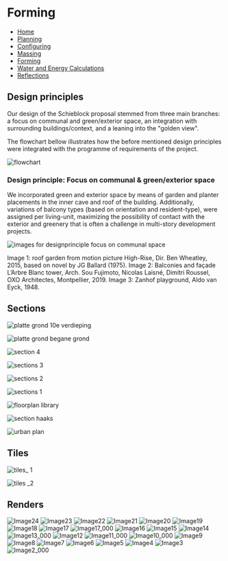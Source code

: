 # Forming

- [Home](https://jeroentudelft.github.io/)
- [Planning](https://jeroentudelft.github.io/webpages/planning)
- [Configuring](https://jeroentudelft.github.io/webpages/configuring)
- [Massing](https://jeroentudelft.github.io/webpages/massing)
- [Forming](https://jeroentudelft.github.io/webpages/forming)
- [Water and Energy Calculations](https://jeroentudelft.github.io/webpages/water)
- [Reflections](https://jeroentudelft.github.io/webpages/reflections)

  
## Design principles

Our design of the Schieblock proposal stemmed from three main branches: a focus on communal and green/exterior space, an integration with surrounding buildings/context, and a leaning into the "golden view". 


The flowchart bellow illustrates how the before mentioned design principles were integrated with the programme of requirements of the project. 

![flowchart](https://github.com/user-attachments/assets/908962b3-a9b8-4a35-9ad7-d8aaa0292659)

### Design principle: Focus on communal & green/exterior space
We incorporated green and exterior space by means of garden and planter placements in the inner cave and roof of the building. Additionally, variations of balcony types (based on orientation and resident-type), were assigned per living-unit, maximizing the possibility of contact with the exterior and greenery that is often a challenge in multi-story development projects.

![images for designprinciple focus on communal space](https://github.com/user-attachments/assets/0307614c-fbc4-4673-a5a0-273a1a96ef24)

Image 1: roof garden from motion picture High-Rise, Dir. Ben Wheatley, 2015, based on novel by JG Ballard (1975).
Image 2: Balconies and façade L’Arbre Blanc tower, Arch. Sou Fujimoto, Nicolas Laisné, Dimitri Roussel, OXO Architectes, Montpellier, 2019. 
Image 3: Zanhof playground, Aldo van Eyck, 1948.


## Sections


![platte grond 10e verdieping](https://github.com/user-attachments/assets/0733144e-2aae-440e-a7a7-e2b80e8bee88)

![platte grond begane grond](https://github.com/user-attachments/assets/8d9b775e-fed7-478d-b8fb-e11d6f0d11f9)

![section 4](https://github.com/user-attachments/assets/0fefef49-78de-488b-83c4-5bdabeb11047)

![sections 3](https://github.com/user-attachments/assets/1835cf9e-830d-4580-9301-652763f42dbe)

![sections 2](https://github.com/user-attachments/assets/108479f3-1dfd-42a1-a62d-1966b761f533)

![sections 1](https://github.com/user-attachments/assets/4fb11de2-5458-4aad-b22a-3049ddfb8f74)

![floorplan library](https://github.com/user-attachments/assets/0dfe2269-1fa4-4f7f-824c-7968f57d25eb)

![section haaks](https://github.com/user-attachments/assets/3d635766-6e0b-42f9-93ff-556d08e98ada)

![urban plan](https://github.com/user-attachments/assets/9248ab5b-8794-40e1-859d-0a11da572201)

## Tiles

![tiles_ 1](https://github.com/user-attachments/assets/a16183cd-de14-4095-903d-8466b84ffff2)

![tiles _2](https://github.com/user-attachments/assets/88dc7a99-c420-4667-afe3-6ca5d3cc2cbe)







## Renders

![Image24](https://github.com/user-attachments/assets/1f2d84db-c52a-48b1-8989-0b05949a4674)
![Image23](https://github.com/user-attachments/assets/66d1ace8-f54c-4d61-953e-e9564a87a9d7)
![Image22](https://github.com/user-attachments/assets/3cb7a55d-8528-4bf5-b4f0-7426e22e11d6)
![Image21](https://github.com/user-attachments/assets/0fb9c06a-6b3c-43e8-bab6-7ea04d7b1001)
![Image20](https://github.com/user-attachments/assets/9f756f2c-f682-4a8e-b5d5-d84885a2bec6)
![Image19](https://github.com/user-attachments/assets/a86ba83e-b1d5-43b4-b02b-40cc019b9557)
![Image18](https://github.com/user-attachments/assets/6c3d6bea-f141-4660-a274-d4cee573575e)
![Image17](https://github.com/user-attachments/assets/37aacfe7-2940-4dea-9358-2e11c75b49ef)
![Image17_000](https://github.com/user-attachments/assets/926f8642-d9d5-47bc-a024-4c1fe6afbbfa)
![Image16](https://github.com/user-attachments/assets/5d5a2a29-c111-4d69-a091-7b99339bf108)
![Image15](https://github.com/user-attachments/assets/ee8fa5e7-cb3c-48a8-a05f-cff664ea5df2)
![Image14](https://github.com/user-attachments/assets/bc27d335-4f32-48a9-b4e4-064d5b7440f0)
![Image13_000](https://github.com/user-attachments/assets/391b3969-4774-4b6e-b144-86d3bd745449)
![Image12](https://github.com/user-attachments/assets/e505251c-556d-47d4-b17b-53bb00a5c01b)
![Image11_000](https://github.com/user-attachments/assets/ed0068ec-de68-4876-b5f0-facb954443d8)
![Image10_000](https://github.com/user-attachments/assets/147cd822-9fe2-4e0e-9898-2d02fffde324)
![Image9](https://github.com/user-attachments/assets/e6b63dc9-c52d-4d35-83fa-34e73c798f6e)
![Image8](https://github.com/user-attachments/assets/7fe9b060-81fa-4fd0-940b-76fb96ad380e)
![Image7](https://github.com/user-attachments/assets/be16e219-cc4e-4490-a89b-7f1066570aba)
![Image6](https://github.com/user-attachments/assets/4d33f5ee-403d-4163-bef1-22226dd061d6)
![Image5](https://github.com/user-attachments/assets/51197162-3a14-46ca-846b-ea660518db3b)
![Image4](https://github.com/user-attachments/assets/8fe6564b-7056-4b3c-9bc3-b0b90c648321)
![Image3](https://github.com/user-attachments/assets/1fbd5eed-a8d7-49ac-a390-e9f7c517d624)
![Image2_000](https://github.com/user-attachments/assets/95813a84-3a28-49a3-8dfd-b99b62f2368e)





